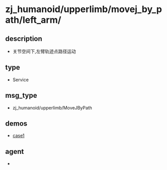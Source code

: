 ﻿
# zj_humanoid/upperlimb/movej_by_path/left_arm/

## description
- 关节空间下,左臂轨迹点路径运动


## type
- Service

## msg_type
- zj_humanoid/upperlimb/MoveJByPath

## demos
- [case1](./case1.yaml)


## agent
- 


